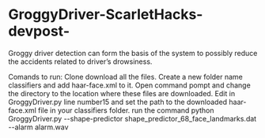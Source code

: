 # GroggyDriver-ScarletHacks-devpost-
Groggy driver detection can form the basis of the system to possibly reduce the accidents related to driver’s drowsiness. 

Comands to run:
Clone download all the files. Create a new folder name classifiers and add haar-face.xml to it.
Open command pompt and change the directory to the location where these files are downloaded. Edit in GroggyDriver.py line number15 and set the path to the downloaded haar-face.xml file in your classifiers folder.
run the command
python GroggyDriver.py --shape-predictor shape_predictor_68_face_landmarks.dat --alarm alarm.wav
